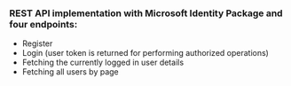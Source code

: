 ### REST API implementation with Microsoft Identity Package and four endpoints:

* Register
* Login (user token is returned for performing authorized operations)
* Fetching the currently logged in user details
* Fetching all users by page
